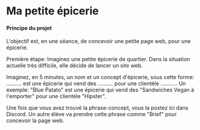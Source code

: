 # Ma petite épicerie

#### Principe du projet

L'objectif est, en une séance, de concevoir une petite page web, pour une épicerie.

Première étape:
Imaginez une petite épicerie de quartier.
Dans la situation actuelle très difficile, elle décide de lancer un site web.

Imaginez, en 5 minutes, un nom et un concept d'épicerie, sous cette forme:
.......... est une épicerie qui vend des .......... pour une clientèle ...........
Un exemple: "Blue Patato" est une épicerie qui vend des "Sandwiches Vegan à l'emporter" pour une clientèle "Hipster".

Une fois que vous avez trouvé la phrase-concept, vous la postez ici dans Discord.
Un autre élève va prendre cette phrase comme "Brief" pour concevoir la page web.
